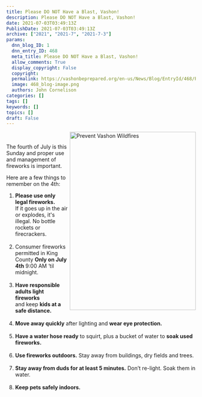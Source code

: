 ```yaml
---
title: Please DO NOT Have a Blast, Vashon!
description: Please DO NOT Have a Blast, Vashon!
date: 2021-07-03T03:49:13Z
PublishDate: 2021-07-03T03:49:13Z
archive: ["2021", "2021-7", "2021-7-3"]
params:
  dnn_blog_ID: 1
  dnn_entry_ID: 468
  meta_title: Please DO NOT Have a Blast, Vashon!
  allow_comments: True
  display_copyright: False
  copyright:
  permalink: https://vashonbeprepared.org/en-us/News/Blog/EntryId/468/Please-DON-rsquo-T-Have-a-Blast-Vashon
  image: 468_blog-image.png
  authors: John Cornelison
categories: []
tags: []
keywords: []
topics: []
draft: False
---
```


<p><a href="/Portals/1/Graphics/Fire/FireSafety_FireworksEmailable_2021-07-02.jpg" target="_blank"><img width="335" height="474" title="Prevent Vashon Wildfires" align="right" style="border: 0px currentcolor; border-image: none; float: right; display: inline; background-image: none;" alt="Prevent Vashon Wildfires" src="/Portals/1/Graphics/Fire/FireSafety_FireworksEmailable_2021-07-02.jpg" border="0"><br></a></p>  <p>The fourth of July is this Sunday and proper use and management of fireworks is important.<p>Here are a few things to remember on the 4th:</p><ol><li><strong>Please use only legal fireworks.<br></strong>If it goes up in the air or explodes, it's illegal. No bottle rockets or firecrackers.<br><br></li><li>Consumer fireworks permitted in King County <strong>Only on July 4th</strong> 9:00 AM ‘til midnight.<br><br></li><li><strong>Have responsible adults light fireworks</strong><br>and keep <strong>kids at a safe distance.<br><br></strong></li><li><strong>Move away quickly</strong> after lighting and <strong>wear eye protection.<br><br></strong></li><li><strong>Have a water hose ready</strong> to squirt, plus a bucket of water to <strong>soak used fireworks.<br><br></strong></li><li><strong>Use fireworks outdoors.</strong> Stay away from buildings, dry fields and trees.<br><br></li><li><strong>Stay away from duds for at least 5 minutes.</strong> Don’t re-light. Soak them in water.<br><br></li><li><strong>Keep pets safely indoors.</strong></li></ol>
